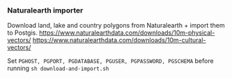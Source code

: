 ### Naturalearth importer

Download land, lake and country polygons from Naturalearth + import them to Postgis. https://www.naturalearthdata.com/downloads/10m-physical-vectors/ https://www.naturalearthdata.com/downloads/10m-cultural-vectors/


Set `PGHOST, PGPORT, PGDATABASE, PGUSER, PGPASSWORD, PGSCHEMA` before running `sh download-and-import.sh`
